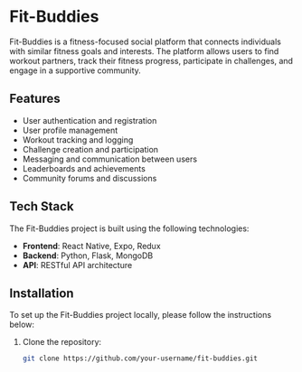 # Fit-Buddies

Fit-Buddies is a fitness-focused social platform that connects individuals with similar fitness goals and interests. The platform allows users to find workout partners, track their fitness progress, participate in challenges, and engage in a supportive community.

## Features

- User authentication and registration
- User profile management
- Workout tracking and logging
- Challenge creation and participation
- Messaging and communication between users
- Leaderboards and achievements
- Community forums and discussions

## Tech Stack

The Fit-Buddies project is built using the following technologies:

- **Frontend**: React Native, Expo, Redux
- **Backend**: Python, Flask, MongoDB
- **API**: RESTful API architecture

## Installation

To set up the Fit-Buddies project locally, please follow the instructions below:

1. Clone the repository:

   ```bash
   git clone https://github.com/your-username/fit-buddies.git

